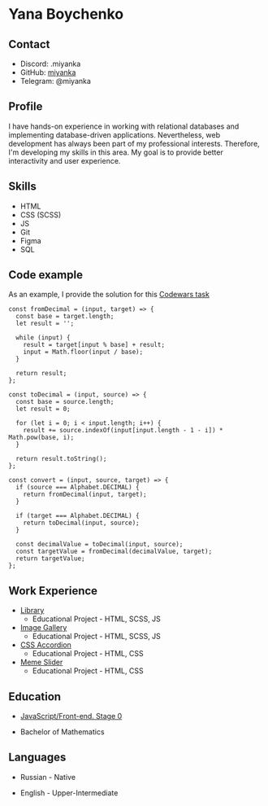 # Yana Boychenko

## Contact

- Discord: .miyanka
- GitHub: [miyanka](https://github.com/miyanka)
- Telegram: @miyanka

## Profile

I have hands-on experience in working with relational databases and implementing database-driven applications. Nevertheless, web development has always been part of my professional interests. Therefore, I'm developing my skills in this area. My goal is to provide better interactivity and user experience.

## Skills

- HTML
- CSS (SCSS)
- JS
- Git
- Figma
- SQL

## Code example

As an example, I provide the solution for this [Codewars task](https://www.codewars.com/kata/526a569ca578d7e6e300034e)

```
const fromDecimal = (input, target) => {
  const base = target.length;
  let result = '';

  while (input) {
    result = target[input % base] + result;
    input = Math.floor(input / base);
  }

  return result;
};

const toDecimal = (input, source) => {
  const base = source.length;
  let result = 0;

  for (let i = 0; i < input.length; i++) {
    result += source.indexOf(input[input.length - 1 - i]) * Math.pow(base, i);
  }

  return result.toString();
};

const convert = (input, source, target) => {
  if (source === Alphabet.DECIMAL) {
    return fromDecimal(input, target);
  }

  if (target === Alphabet.DECIMAL) {
    return toDecimal(input, source);
  }

  const decimalValue = toDecimal(input, source);
  const targetValue = fromDecimal(decimalValue, target);
  return targetValue;
};
```

## Work Experience

- [Library](https://rolling-scopes-school.github.io/miyanka-JSFEPRESCHOOL2023Q2/library/)
  - Educational Project - HTML, SCSS, JS
- [Image Gallery](https://rolling-scopes-school.github.io/miyanka-JSFEPRESCHOOL2023Q2/js30%232.2-image-gallery/)
  - Educational Project - HTML, SCSS, JS
- [CSS Accordion](https://miyanka.github.io/cssBayan/cssBayan/)
  - Educational Project - HTML, CSS
- [Meme Slider](https://miyanka.github.io/cssMemeSlider/cssMemeSlider/)
  - Educational Project - HTML, CSS

## Education

- [JavaScript/Front-end. Stage 0](https://rs.school/js-stage0/)

- Bachelor of Mathematics

## Languages

- Russian - Native

- English - Upper-Intermediate
